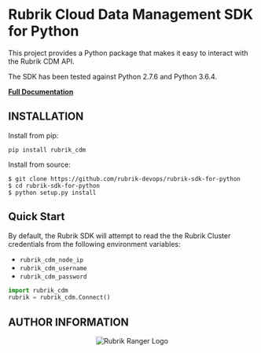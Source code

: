 # Rubrik Cloud Data Management SDK for Python

This project provides a Python package that makes it easy to interact with the Rubrik CDM API.

The SDK has been tested against Python 2.7.6 and Python 3.6.4.

**[Full Documentation](https://rubrik.gitbook.io/rubrik-sdk-for-python/)**


## INSTALLATION

Install from pip:

`pip install rubrik_cdm`

Install from source:
```
$ git clone https://github.com/rubrik-devops/rubrik-sdk-for-python
$ cd rubrik-sdk-for-python
$ python setup.py install
```

## Quick Start


By default, the Rubrik SDK will attempt to read the the Rubrik Cluster credentials from the following environment variables:

* `rubrik_cdm_node_ip`
* `rubrik_cdm_username`
* `rubrik_cdm_password`

```py
import rubrik_cdm
rubrik = rubrik_cdm.Connect()
```

## AUTHOR INFORMATION

<p></p>
<p align="center">
  <img src="https://user-images.githubusercontent.com/8610203/37415009-6f9cf416-2778-11e8-8b56-052a8e41c3c8.png" alt="Rubrik Ranger Logo"/>
</p>